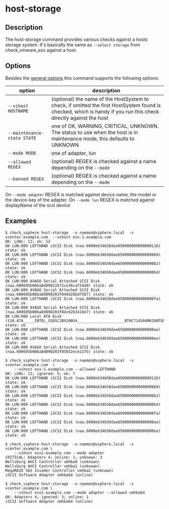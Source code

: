 # host-storage

## Description

The host-storage command provides various checks against a hosts storage system.
It's basically the same as `--select storage` from check\_vmware\_esx against a
host.

## Options

Besides the [general options](/cmd/) this command supports the following
options:

| option | description |
|---|---|
| `--vihost HOSTNAME` | (optional) the name of the HostSystem to check, if omitted the first HostSystem found is checked, which is handy if you run this check directly against the host |
| `--maintenance-state STATE` | one of OK, WARNING, CRITICAL, UNKNOWN. The status to use when the host is in maintenance mode, this defaults to UNKNOWN |
| `--mode MODE` | one of adapter, lun |
| `--allowed REGEX` | (optional) REGEX is checked against a name depending on the `--mode` |
| `--banned REGEX` | (optional) REGEX is checked against a name depending on the `--mode` |

On `--mode adapter` REGEX is matched against device name, the model or the device-key of the adapter.
On `--mode lun` REGEX is matched against displayName of the scsi device

## Examples

```
$ check_vsphere host-storage  -u naemon@vsphere.local  -s vcenter.example.com  --vihost esx-1.example.com
OK: LUNs: 12; ok: 12
OK LUN:000 LEFTHAND iSCSI Disk (naa.6000eb34b50dae650000000000000116) state: ok
OK LUN:000 LEFTHAND iSCSI Disk (naa.6000eb34b50dae6500000000000000b0) state: ok
OK LUN:000 LEFTHAND iSCSI Disk (naa.6000eb34b50dae6500000000000000b2) state: ok
OK LUN:000 LEFTHAND iSCSI Disk (naa.6000eb34b50dae6500000000000000b4) state: ok
OK LUN:000 AVAGO Serial Attached SCSI Disk (naa.600605b00ba8d09022672ce36caf54d0) state: ok
OK LUN:000 AVAGO Serial Attached SCSI Disk (naa.600605b00ba8d090203f049d28bd7587) state: ok
OK LUN:000 LEFTHAND iSCSI Disk (naa.6000eb34b50dae6500000000000000fa) state: ok
OK LUN:000 AVAGO Serial Attached SCSI Disk (naa.600605b00ba8d090203f04c62b3418e7) state: ok
OK LUN:000 Local ATA Disk (t10.ATA_____INTEL_SSDSC2BX200G4_____________________BTHC714504MK200TGN__) state: ok
OK LUN:000 LEFTHAND iSCSI Disk (naa.6000eb34b50dae6500000000000000ae) state: ok
OK LUN:000 LEFTHAND iSCSI Disk (naa.6000eb34b50dae6500000000000000ee) state: ok
OK LUN:000 AVAGO Serial Attached SCSI Disk (naa.600605b00ba8d090203f05032ece21fb) state: ok
```

```
$ check_vsphere host-storage  -u naemon@vsphere.local  -s vcenter.example.com  \
    --vihost esx-1.example.com --allowed LEFTHAND
OK: LUNs: 12; ignored: 5; ok: 7
OK LUN:000 LEFTHAND iSCSI Disk (naa.6000eb34b50dae650000000000000116) state: ok
OK LUN:000 LEFTHAND iSCSI Disk (naa.6000eb34b50dae6500000000000000b0) state: ok
OK LUN:000 LEFTHAND iSCSI Disk (naa.6000eb34b50dae6500000000000000b2) state: ok
OK LUN:000 LEFTHAND iSCSI Disk (naa.6000eb34b50dae6500000000000000b4) state: ok
OK LUN:000 LEFTHAND iSCSI Disk (naa.6000eb34b50dae6500000000000000fa) state: ok
OK LUN:000 LEFTHAND iSCSI Disk (naa.6000eb34b50dae6500000000000000ae) state: ok
OK LUN:000 LEFTHAND iSCSI Disk (naa.6000eb34b50dae6500000000000000ee) state: ok
```

```
$ check_vsphere host-storage  -u naemon@vsphere.local  -s vcenter.example.com \
    --vihost esx1.example.com --mode adapter
CRITICAL: Adapters 4; online: 1; unknown: 3
Wellsburg AHCI Controller vmhba0 (unknown)
Wellsburg AHCI Controller vmhba1 (unknown)
MegaRAID SAS Invader Controller vmhba2 (unknown)
iSCSI Software Adapter vmhba64 (online)
```

```
$ check_vsphere host-storage  -u naemon@vsphere.local  -s vcenter.example.com \
    --vihost esx1.example.com --mode adapter --allowed vmhba64
OK: Adapters 4; ignored: 3; online: 1
iSCSI Software Adapter vmhba64 (online)
```
